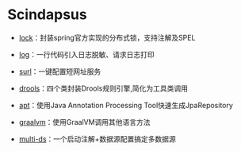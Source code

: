 # Scindapsus

- [lock]：封装spring官方实现的分布式锁，支持注解及SPEL

- [log]：一行代码引入日志脱敏、请求日志打印

- [surl]：一键配置短网址服务

- [drools]：四个类封装Drools规则引擎,简化为工具类调用

- [apt]：使用Java Annotation Processing Tool快速生成JpaRepository

- [graalvm]：使用GraalVM调用其他语言方法

- [multi-ds]：一个启动注解+数据源配置搞定多数据源

[lock]:/lock/README.md

[log]:/log/README.md

[surl]:/surl/README.md

[drools]:/drools/README.md

[apt]:/apt/README.md

[graalvm]:/graalvm/README.md

[multi-ds]:/multi-ds/README.md
